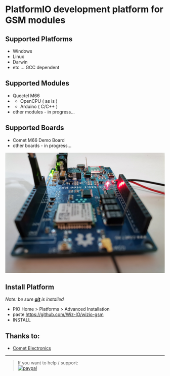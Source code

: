 # PlatformIO development platform for GSM modules

## Supported Platforms
* Windows
* Linux
* Darwin
* etc ... GCC dependent 

## Supported Modules
* Quectel M66
* * OpenCPU ( as is )
* * Arduino ( C/C++ )
* other modules - in progress... 

## Supported Boards
* Comet M66 Demo Board
* other boards - in progress...

![oled](https://raw.githubusercontent.com/Wiz-IO/LIB/master/images/comet-m66.jpg)

## Install Platform
_Note: be sure [**git**](https://git-scm.com/downloads) is installed_
* PIO Home > Platforms > Advanced Installation 
* paste https://github.com/Wiz-IO/wizio-gsm
* INSTALL


## Thanks to:
* [Comet Electronics](https://www.comet.bg/en/)

***

>If you want to help / support:   
[![paypal](https://www.paypalobjects.com/en_US/i/btn/btn_donate_SM.gif)](https://www.paypal.com/cgi-bin/webscr?cmd=_s-xclick&hosted_button_id=ESUP9LCZMZTD6)
